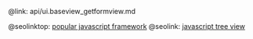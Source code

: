 @link: api/ui.baseview_getformview.md

@seolinktop: [popular javascript framework](https://webix.com)
@seolink: [javascript tree view](https://webix.com/widget/tree/)